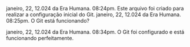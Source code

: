janeiro, 22, 12.024 da Era Humana. 08:24pm. Este arquivo foi criado para realizar a configuração inicial do Git. 
janeiro, 22, 12.024 da Era Humana. 08:25pm. O Git está funcionando?

janeiro, 22, 12.024 da Era Humana. 08:34pm. O Git foi configurado e está funcionando perfeitamente.